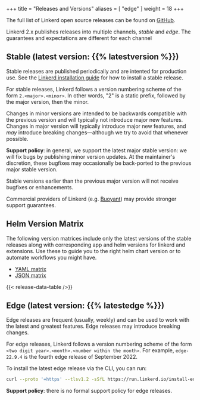 +++
title = "Releases and Versions"
aliases = [ "edge" ]
weight = 18
+++

The full list of Linkerd open source releases can be found on
[GitHub](https://github.com/linkerd/linkerd2/releases).

Linkerd 2.x publishes releases into multiple channels, _stable_ and _edge_.
The guarantees and expectations are different for each channel

## Stable (latest version: {{% latestversion %}})

Stable releases are published periodically and are intented for production use.
See the [Linkerd installation guide](https://linkerd.io/2/tasks/install/) for
how to install a stable release.

For stable releases, Linkerd follows a version numbering scheme of the form
`2.<major>.<minor>`. In other words, "2" is a static prefix, followed by the
major version, then the minor.

Changes in minor versions are intended to be backwards compatible with the
previous version and will typically not introduce major new features. Changes in
major version will typically introduce major new features, and *may* introduce
breaking changes—although we try to avoid that whenever possible.

**Support policy**: in general, we support the latest major stable version: we
will fix bugs by publishing minor version updates. At the maintainer's
discretion, these bugfixes may occasionally be back-ported to the previous major
stable version.

Stable versions earlier than the previous major version will not receive
bugfixes or enhancements.

Commercial providers of Linkerd (e.g. [Buoyant](https://buoyant.io)) may
provide stronger support guarantees.

## Helm Version Matrix

The following version matrices include only the latest versions of the stable
releases along with corresponding app and helm versions for linkerd and
extensions.  Use these to guide you to the right helm chart version or to
automate workflows you might have.

* [YAML matrix](./release_matrix.yaml)
* [JSON matrix](./release_matrix.json)

{{< release-data-table />}}

## Edge (latest version: {{% latestedge %}})

Edge releases are frequent (usually, weekly) and can be used to work with the
latest and greatest features. Edge releases may introduce breaking changes.

For edge releases, Linkerd follows a version numbering scheme of the form
`<two digit year>.<month>.<number within the month>`. For example, `edge-22.9.4`
is the fourth edge release of September 2022.

To install the latest edge release via the CLI, you can run:

```bash
curl --proto '=https' --tlsv1.2 -sSfL https://run.linkerd.io/install-edge | sh
```

**Support policy**: there is no formal support policy for edge releases.
